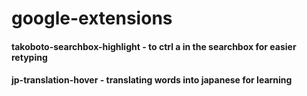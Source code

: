 # google-extensions
#### takoboto-searchbox-highlight - to ctrl a in the searchbox for easier retyping
#### jp-translation-hover - translating words into japanese for learning
